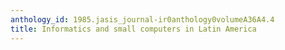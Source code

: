 ```yaml
---
anthology_id: 1985.jasis_journal-ir0anthology0volumeA36A4.4
title: Informatics and small computers in Latin America
---
```

